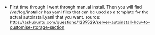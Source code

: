 - First time through I went through manual install. Then you will find /var/log/installer has yaml files that can be used as a template for the actual autoinstall.yaml that you want. source: https://askubuntu.com/questions/1235529/server-autoinstall-how-to-customise-storage-section

